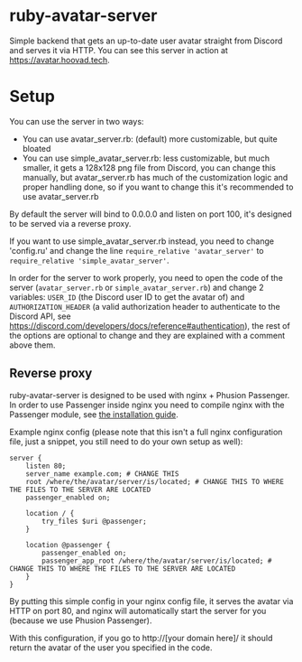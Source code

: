 # ruby-avatar-server

Simple backend that gets an up-to-date user avatar straight from Discord and serves it via HTTP.
You can see this server in action at <https://avatar.hoovad.tech>.

# Setup

You can use the server in two ways:

- You can use avatar_server.rb: (default) more customizable, but quite bloated
- You can use simple_avatar_server.rb: less customizable, but much smaller, it gets a 128x128 png file from Discord, you can change this manually, but avatar_server.rb has much of the customization logic and proper handling done, so if you want to change this it's recommended to use avatar_server.rb

By default the server will bind to 0.0.0.0 and listen on port 100, it's designed to be served via a reverse proxy.

If you want to use simple_avatar_server.rb instead, you need to change 'config.ru' and change the line `require_relative 'avatar_server'` to `require_relative 'simple_avatar_server'`.

In order for the server to work properly, you need to open the code of the server (`avatar_server.rb` or `simple_avatar_server.rb`) and change 2 variables: `USER_ID` (the Discord user ID to get the avatar of) and `AUTHORIZATION_HEADER` (a valid authorization header to authenticate to the Discord API, see <https://discord.com/developers/docs/reference#authentication>), the rest of the options are optional to change and they are explained with a comment above them.

## Reverse proxy

ruby-avatar-server is designed to be used with nginx + Phusion Passenger. In order to use Passenger inside nginx you need to compile nginx with the Passenger module, see [the installation guide](https://www.phusionpassenger.com/docs/tutorials/deploy_to_production/installations/oss/ownserver/ruby/nginx/).

Example nginx config (please note that this isn't a full nginx configuration file, just a snippet, you still need to do your own setup as well):
```
server {
    listen 80;
    server_name example.com; # CHANGE THIS
    root /where/the/avatar/server/is/located; # CHANGE THIS TO WHERE THE FILES TO THE SERVER ARE LOCATED
    passenger_enabled on;
        
    location / {
        try_files $uri @passenger;
    }

    location @passenger {
        passenger_enabled on;
        passenger_app_root /where/the/avatar/server/is/located; # CHANGE THIS TO WHERE THE FILES TO THE SERVER ARE LOCATED
    }
}

```

By putting this simple config in your nginx config file, it serves the avatar via HTTP on port 80, and nginx will automatically start the server for you (because we use Phusion Passenger).

With this configuration, if you go to http://[your domain here]/ it should return the avatar of the user you specified in the code.
